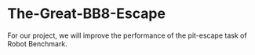 # The-Great-BB8-Escape
For our project, we will improve the performance of the pit-escape task of Robot Benchmark. 
